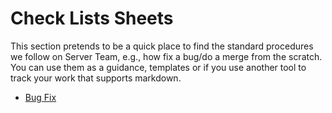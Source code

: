 Check Lists Sheets
==================

This section pretends to be a quick place to find the standard procedures we follow on Server Team, e.g., how fix a bug/do a merge from the scratch. You can use them as a guidance, templates or if you use another tool to track your work that supports markdown.

* [Bug Fix](BugFixingCheckList.md)
